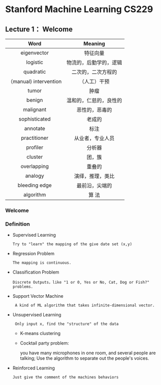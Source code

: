 # Stanford Machine Learning CS229

## Lecture 1： Welcome




| Word                   | Meaning                |
| :--------------------: | :--------------------: |
| eigenvector            | 特征向量               |
| logistic               | 物流的，后勤学的，逻辑 |
| quadratic              | 二次的，二次方程的     |
| （manual) intervention | （人工）干预           |
| tumor                  | 肿瘤                   |
| benign                 | 温和的，仁慈的，良性的 |
| malignant              | 恶性的，恶毒的         |
| sophisticated          | 老成的                 |
| annotate               | 标注                   |
| practitioner           | 从业者，专业人员       |
| profiler               | 分析器                 |
| cluster                | 团，簇                 |
| overlapping            | 重叠的                 |
| analogy                | 演绎，推理，类比       |
| bleeding edge          | 最前沿，尖端的         |
| algorithm              | 算 法                  |




### Welcome

### Definition

- Supervised  Learning

  `Try to "learn" the mapping of the give date set (x,y)`



- Regression Problem

  `The mapping is continuous.`



- Classification Problem

  `Discrete Outputs，like "1 or 0, Yes or No, Cat, Dog or Fish?" problems.`



- Support Vector Machine

  ` A kind of ML algorithm that takes infinite-dimensional vector.`



- Unsupervised Learning

  ` Only input x, find the "structure" of the data`

  - K-means clustering

  - Cocktail party problem:

    you have many microphones in one room, and several people are talking; Use the algorithm to separate out the people's voices.



- Reinforced Learning

  ` Just give the comment of the machines behaviors `
